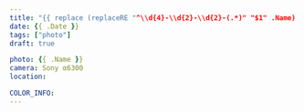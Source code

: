 ```yaml
---
title: "{{ replace (replaceRE "^\\d{4}-\\d{2}-\\d{2}-(.*)" "$1" .Name) "-" " " | title }}"
date: {{ .Date }}
tags: ["photo"]
draft: true

photo: {{ .Name }}
camera: Sony α6300
location: 

COLOR_INFO:
---
```

